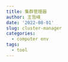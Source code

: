 ```yaml
---
title: 集群管理器
author: 王哲峰
date: '2022-08-01'
slug: cluster-manager
categories:
  - computer env
tags:
  - tool
---
```


